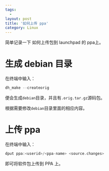 ```yaml
---
tags:
  -
layout: post
title: '如何上传 ppa'
category: Linux
---
```

简单记录一下 如何上传包到 launchpad 的 ppa上。

<!--more-->

# 生成 debian 目录

在终端中输入：

```c
dh_make --createorig
```

便会生成`debian`目录，并且有`.orig.tar.gz`源码包。

根据需要修改`debian`目录里面的相应内容。

# 上传 ppa

在终端中输入：

```c
dput ppa:<userid>/<ppa-name> <source.changes>
```

即可将软件包上传到 PPA 上。
